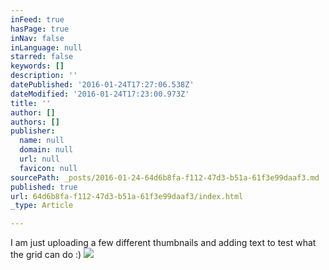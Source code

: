 ```yaml
---
inFeed: true
hasPage: true
inNav: false
inLanguage: null
starred: false
keywords: []
description: ''
datePublished: '2016-01-24T17:27:06.538Z'
dateModified: '2016-01-24T17:23:00.973Z'
title: ''
author: []
authors: []
publisher:
  name: null
  domain: null
  url: null
  favicon: null
sourcePath: _posts/2016-01-24-64d6b8fa-f112-47d3-b51a-61f3e99daaf3.md
published: true
url: 64d6b8fa-f112-47d3-b51a-61f3e99daaf3/index.html
_type: Article

---
```

I am just uploading a few different thumbnails and adding text to test what the grid can do :)
![](https://the-grid-user-content.s3-us-west-2.amazonaws.com/bbc99b63-501b-4a43-8134-b95e5438b9ef.jpg)